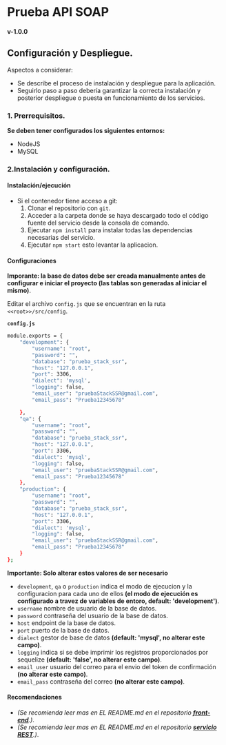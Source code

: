 # Prueba API SOAP

#### v-1.0.0

## Configuración y Despliegue.

Aspectos a considerar:

- Se describe el proceso de instalación y despliegue para la aplicación.
- Seguirlo paso a paso debería garantizar la correcta instalación y posterior despliegue o puesta en funcionamiento de los servicios. 

### 1. Prerrequisitos.

**Se deben tener configurados los siguientes entornos:**

- NodeJS
- MySQL

### 2.Instalación y configuración.

#### Instalación/ejecución
- Si el contenedor tiene acceso a git:
  1. Clonar el repositorio con `git`.
  2. Acceder a la carpeta donde se haya descargado todo el código fuente del servicio desde la consola de comando.
  4. Ejecutar `npm install` para instalar todas las dependencias necesarias del servicio.
  5. Ejecutar `npm start` esto levantar la aplicacion.

#### Configuraciones
**Imporante: la base de datos debe ser creada manualmente antes de configurar e iniciar el proyecto (las tablas son generadas al iniciar el mismo)**.

Editar el archivo `config.js` que se encuentran en la ruta `<<root>>/src/config`.

**`config.js`**

```bash
module.exports = {
    "development": {
        "username": "root",
        "password": "",
        "database": "prueba_stack_ssr",
        "host": "127.0.0.1",
        "port": 3306,
        "dialect": 'mysql',
        "logging": false,
        "email_user": "pruebaStackSSR@gmail.com",
        "email_pass": "Prueba12345678" 

    },
    "qa": {
        "username": "root",
        "password": "",
        "database": "prueba_stack_ssr",
        "host": "127.0.0.1",
        "port": 3306,
        "dialect": 'mysql',
        "logging": false,
        "email_user": "pruebaStackSSR@gmail.com",
        "email_pass": "Prueba12345678"
    },
    "production": {
        "username": "root",
        "password": "",
        "database": "prueba_stack_ssr",
        "host": "127.0.0.1",
        "port": 3306,
        "dialect": 'mysql',
        "logging": false,
        "email_user": "pruebaStackSSR@gmail.com",
        "email_pass": "Prueba12345678"
    }
};

```
**Importante: Solo alterar estos valores de ser necesario**
  - `development`, `qa` o `production` indica el modo de ejecucion y la configuracion para cada uno de ellos **(el modo de ejecución es configurado a travez de variables de entoro, default: 'development')**.
  - `username` nombre de usuario de la base de datos.
  - `password` contraseña del usuario de la base de datos.
  - `host` endpoint de la base de datos.
  - `port` puerto de la base de datos.
  - `dialect` gestor de base de datos **(default: 'mysql', no alterar este campo)**.
  - `logging` indica si se debe imprimir los registros proporcionados por sequelize **(default: 'false', no alterar este campo)**.
  - `email_user` usuario del correo para el envio del token de confirmación **(no alterar este campo)**.
  - `email_pass` contraseña del correo **(no alterar este campo)**.
 
#### Recomendaciones
 - *(Se recomienda leer mas en EL README.md en el repositorio **[front-end](https://github.com/enmanuel23x/FRONT-END-TEST)**.)*.
 - *(Se recomienda leer mas en EL README.md en el repositorio **[servicio REST](https://github.com/enmanuel23x/REST-API_TEST)**.)*.


